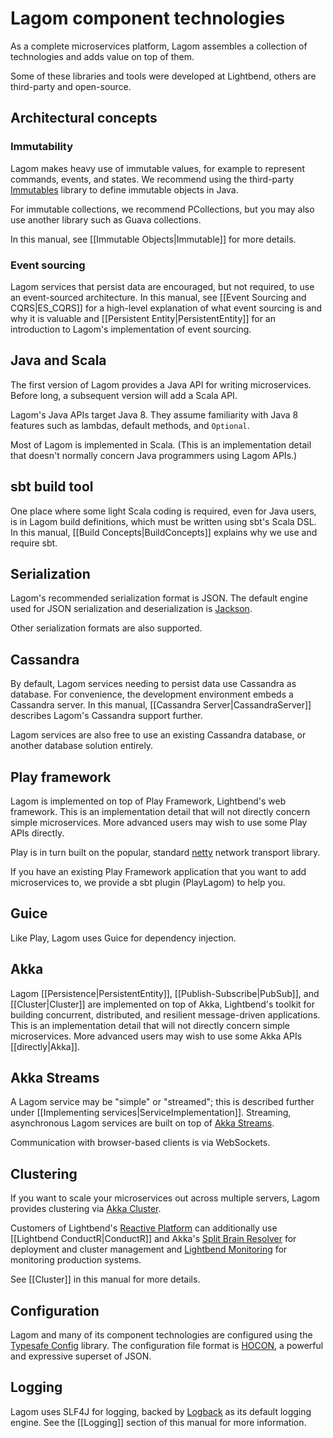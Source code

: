 # Lagom component technologies

As a complete microservices platform, Lagom assembles a collection of technologies and adds value on top of them.

Some of these libraries and tools were developed at Lightbend, others are third-party and open-source.

## Architectural concepts

### Immutability

Lagom makes heavy use of immutable values, for example to represent commands, events, and states.  We recommend using the third-party [Immutables](https://immutables.github.io) library to define immutable objects in Java.

For immutable collections, we recommend PCollections, but you may also use another library such as Guava collections.

In this manual, see [[Immutable Objects|Immutable]] for more details.

### Event sourcing

Lagom services that persist data are encouraged, but not required, to use an event-sourced architecture.  In this manual, see [[Event Sourcing and CQRS|ES_CQRS]] for a high-level explanation of what event sourcing is and why it is valuable and [[Persistent Entity|PersistentEntity]] for an introduction to Lagom's implementation of event sourcing.

## Java and Scala

The first version of Lagom provides a Java API for writing microservices.  Before long, a subsequent version will add a Scala API.

Lagom's Java APIs target Java 8. They assume familiarity with Java 8 features such as lambdas, default methods, and `Optional`.

Most of Lagom is implemented in Scala.  (This is an implementation detail that doesn't normally concern Java programmers using Lagom APIs.)

## sbt build tool

One place where some light Scala coding is required, even for Java users, is in Lagom build definitions, which must be written using sbt's Scala DSL.  In this manual, [[Build Concepts|BuildConcepts]] explains why we use and require sbt.

## Serialization

Lagom's recommended serialization format is JSON.  The default engine used for JSON serialization and deserialization is [Jackson](https://github.com/FasterXML/jackson).

Other serialization formats are also supported.

## Cassandra

By default, Lagom services needing to persist data use Cassandra as database. For convenience, the development environment embeds a Cassandra server.  In this manual, [[Cassandra Server|CassandraServer]] describes Lagom's Cassandra support further.

Lagom services are also free to use an existing Cassandra database, or another database solution entirely.

## Play framework

Lagom is implemented on top of Play Framework, Lightbend's web framework.  This is an implementation detail that will not directly concern simple microservices.  More advanced users may wish to use some Play APIs directly.

Play is in turn built on the popular, standard [netty](http://netty.io) network transport library.

If you have an existing Play Framework application that you want to add microservices to, we provide a sbt plugin (PlayLagom) to help you.

## Guice

Like Play, Lagom uses Guice for dependency injection.

## Akka

Lagom [[Persistence|PersistentEntity]], [[Publish-Subscribe|PubSub]], and [[Cluster|Cluster]] are implemented on top of Akka, Lightbend's toolkit for building concurrent, distributed, and resilient message-driven applications. This is an implementation detail that will not directly concern simple microservices. More advanced users may wish to use some Akka APIs [[directly|Akka]].

## Akka Streams

A Lagom service may be "simple" or "streamed"; this is described further under [[Implementing services|ServiceImplementation]].  Streaming, asynchronous Lagom services are built on top of [Akka Streams](http://doc.akka.io/docs/akka/2.4.2/java/stream/index.html).

Communication with browser-based clients is via WebSockets.

## Clustering

If you want to scale your microservices out across multiple servers, Lagom provides clustering via [Akka Cluster](http://doc.akka.io/docs/akka/2.4.2/java/cluster-usage.html).

Customers of Lightbend's [Reactive Platform](http://www.lightbend.com/products/lightbend-reactive-platform) can additionally use [[Lightbend ConductR|ConductR]] and Akka's [Split Brain Resolver](http://doc.akka.io/docs/akka/rp-16s01p03/scala/split-brain-resolver.html) for deployment and cluster management and [Lightbend Monitoring](http://www.lightbend.com/products/monitoring) for monitoring production systems.

See [[Cluster]] in this manual for more details.

## Configuration

Lagom and many of its component technologies are configured using the [Typesafe Config](https://github.com/typesafehub/config) library.  The configuration file format is [HOCON](https://github.com/typesafehub/config/blob/master/HOCON.md), a powerful and expressive superset of JSON.

## Logging

Lagom uses SLF4J for logging, backed by [Logback](http://logback.qos.ch/) as its default logging engine.
See the [[Logging]] section of this manual for more information.
